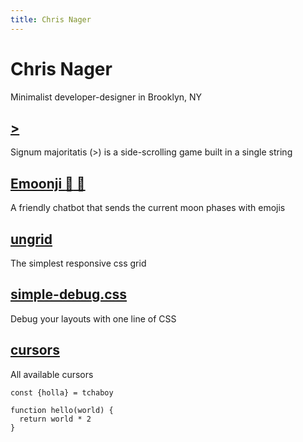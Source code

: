 ```yaml
---
title: Chris Nager
---
```


# Chris Nager
Minimalist developer-designer in Brooklyn, NY

## [>](https://bit.ly/smajor)
Signum majoritatis (>) is a side-scrolling game built in a single string

## [Emoonji :full_moon_with_face: 🌝](https://bit.do/emoonji)
A friendly chatbot that sends the current moon phases with emojis

## [ungrid](https://chrisnager.github.io/ungrid)
The simplest responsive css grid

## [simple-debug.css](https://chrisnager.github.io/simple-debug.css)
Debug your layouts with one line of CSS

## [cursors](http://chrisnager.github.io/cursors)
All available cursors

```javascipt
const {holla} = tchaboy

function hello(world) {
  return world * 2
}
```
